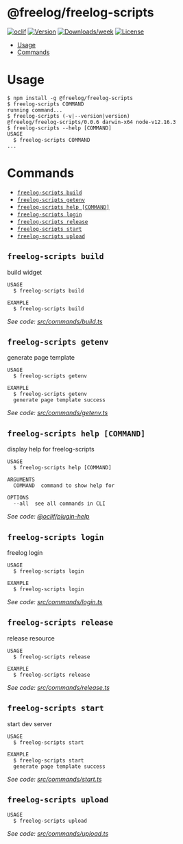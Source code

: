 @freelog/freelog-scripts
========================



[![oclif](https://img.shields.io/badge/cli-oclif-brightgreen.svg)](https://oclif.io)
[![Version](https://img.shields.io/npm/v/@freelog/freelog-scripts.svg)](https://npmjs.org/package/@freelog/freelog-scripts)
[![Downloads/week](https://img.shields.io/npm/dw/@freelog/freelog-scripts.svg)](https://npmjs.org/package/@freelog/freelog-scripts)
[![License](https://img.shields.io/npm/l/@freelog/freelog-scripts.svg)](https://github.com/liu-kai-github/freelog-scripts/blob/master/package.json)

<!-- toc -->
* [Usage](#usage)
* [Commands](#commands)
<!-- tocstop -->
# Usage
<!-- usage -->
```sh-session
$ npm install -g @freelog/freelog-scripts
$ freelog-scripts COMMAND
running command...
$ freelog-scripts (-v|--version|version)
@freelog/freelog-scripts/0.0.6 darwin-x64 node-v12.16.3
$ freelog-scripts --help [COMMAND]
USAGE
  $ freelog-scripts COMMAND
...
```
<!-- usagestop -->
# Commands
<!-- commands -->
* [`freelog-scripts build`](#freelog-scripts-build)
* [`freelog-scripts getenv`](#freelog-scripts-getenv)
* [`freelog-scripts help [COMMAND]`](#freelog-scripts-help-command)
* [`freelog-scripts login`](#freelog-scripts-login)
* [`freelog-scripts release`](#freelog-scripts-release)
* [`freelog-scripts start`](#freelog-scripts-start)
* [`freelog-scripts upload`](#freelog-scripts-upload)

## `freelog-scripts build`

build widget

```
USAGE
  $ freelog-scripts build

EXAMPLE
  $ freelog-scripts build
```

_See code: [src/commands/build.ts](https://github.com/freelogfe/freelogfe-lib-repos/blob/v0.0.6/src/commands/build.ts)_

## `freelog-scripts getenv`

generate page template

```
USAGE
  $ freelog-scripts getenv

EXAMPLE
  $ freelog-scripts getenv
  generate page template success
```

_See code: [src/commands/getenv.ts](https://github.com/freelogfe/freelogfe-lib-repos/blob/v0.0.6/src/commands/getenv.ts)_

## `freelog-scripts help [COMMAND]`

display help for freelog-scripts

```
USAGE
  $ freelog-scripts help [COMMAND]

ARGUMENTS
  COMMAND  command to show help for

OPTIONS
  --all  see all commands in CLI
```

_See code: [@oclif/plugin-help](https://github.com/oclif/plugin-help/blob/v3.0.1/src/commands/help.ts)_

## `freelog-scripts login`

freelog login

```
USAGE
  $ freelog-scripts login

EXAMPLE
  $ freelog-scripts login
```

_See code: [src/commands/login.ts](https://github.com/freelogfe/freelogfe-lib-repos/blob/v0.0.6/src/commands/login.ts)_

## `freelog-scripts release`

release resource

```
USAGE
  $ freelog-scripts release

EXAMPLE
  $ freelog-scripts release
```

_See code: [src/commands/release.ts](https://github.com/freelogfe/freelogfe-lib-repos/blob/v0.0.6/src/commands/release.ts)_

## `freelog-scripts start`

start dev server

```
USAGE
  $ freelog-scripts start

EXAMPLE
  $ freelog-scripts start
  generate page template success
```

_See code: [src/commands/start.ts](https://github.com/freelogfe/freelogfe-lib-repos/blob/v0.0.6/src/commands/start.ts)_

## `freelog-scripts upload`

```
USAGE
  $ freelog-scripts upload
```

_See code: [src/commands/upload.ts](https://github.com/freelogfe/freelogfe-lib-repos/blob/v0.0.6/src/commands/upload.ts)_
<!-- commandsstop -->
